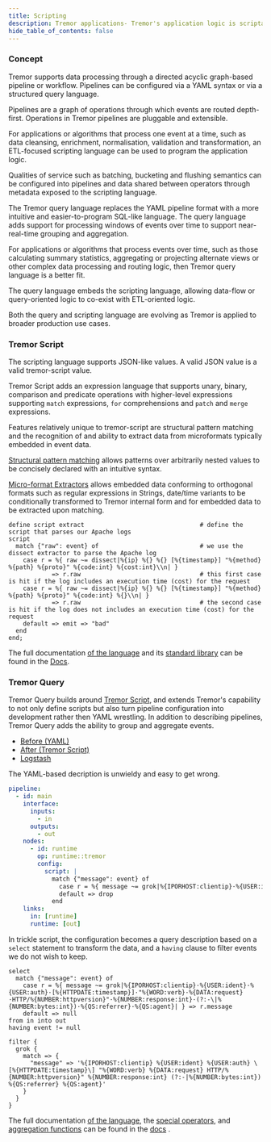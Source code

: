 ```yaml
---
title: Scripting
description: Tremor applications- Tremor's application logic is scriptable.
hide_table_of_contents: false
---
```


### Concept

Tremor supports data processing through a directed acyclic graph-based pipeline or workflow. Pipelines can be configured via a YAML syntax or via a structured query language.

Pipelines are a graph of operations through which events are routed depth-first.
Operations in Tremor pipelines are pluggable and extensible.

For applications or algorithms that process one event at a time, such as data cleansing, enrichment, normalisation, validation and transformation, an ETL-focused scripting language can be used to program the application logic.

Qualities of service such as batching, bucketing and flushing semantics can be configured into pipelines and data shared between operators through metadata exposed to the scripting language.

The Tremor query language replaces the YAML pipeline format with a more intuitive and easier-to-program SQL-like language. The query language adds support for processing windows of events over time to support near-real-time grouping and aggregation.

For applications or algorithms that process events over time, such as those calculating summary statistics, aggregating or projecting alternate views or other complex data processing and routing logic, then Tremor query language is a better fit.

The query language embeds the scripting language, allowing data-flow or query-oriented logic to co-exist with ETL-oriented logic.

Both the query and scripting language are evolving as Tremor is applied to broader production use cases.

### Tremor Script

The scripting language supports JSON-like values. A valid JSON value is a valid tremor-script value.

Tremor Script adds an expression language that supports unary, binary, comparison and predicate operations with higher-level expressions supporting `match` expressions, `for` comprehensions and `patch` and `merge` expressions.

Features relatively unique to tremor-script are structural pattern matching and the recognition of and ability to extract data from microformats typically embedded in event data.

[Structural pattern matching](/docs/tremor-script/#match) allows patterns over arbitrarily nested values to be concisely declared with an intuitive syntax.

[Micro-format Extractors](/docs/tremor-script/#extractors) allows embedded data conforming to orthogonal formats such as regular expressions in Strings, date/time variants to be conditionally transformed to Tremor internal form and for embedded data to be extracted upon matching.

```tremor
define script extract                                # define the script that parses our Apache logs
script
  match {"raw": event} of                            # we use the dissect extractor to parse the Apache log
    case r = %{ raw ~= dissect|%{ip} %{} %{} [%{timestamp}] "%{method} %{path} %{proto}" %{code:int} %{cost:int}\\n| }
            => r.raw                                 # this first case is hit if the log includes an execution time (cost) for the request
    case r = %{ raw ~= dissect|%{ip} %{} %{} [%{timestamp}] "%{method} %{path} %{proto}" %{code:int} %{}\\n| }
            => r.raw                                 # the second case is hit if the log does not includes an execution time (cost) for the request
    default => emit => "bad"
  end
end;
```

The full documentation [of the language](/docs/tremor-script) and its [standard library](/docs/tremor-script/functions) can be found in the [Docs](/docs).

### Tremor Query

Tremor Query builds around [Tremor Script](#h-script), and extends Tremor's capability to not only define scripts but also turn pipeline configuration into development rather then YAML wrestling. In addition to describing pipelines, Tremor Query adds the ability to group and aggregate events.

<nav class="tabs" data-component="tabs">
  <ul>
    <li class="active">
      <a href="#before">Before (YAML)</a>
    </li>
    <li>
      <a href="#after">After (Tremor Script)</a>
    </li>
    <li>
      <a href="#logstash">Logstash</a>
    </li>
  </ul>
</nav>

<div id="before">

The YAML-based decription is unwieldy and easy to get wrong.

```yaml
pipeline:
  - id: main
    interface:
      inputs:
        - in
      outputs:
        - out
    nodes:
      - id: runtime
        op: runtime::tremor
        config:
          script: |
            match {"message": event} of
              case r = %{ message ~= grok|%{IPORHOST:clientip}·%{USER:ident}·%{USER:auth}·[%{HTTPDATE:timestamp}]·"%{WORD:verb}·%{DATA:request}·HTTP/%{NUMBER:httpversion}"·%{NUMBER:response:int}·(?:-\|%{NUMBER:bytes:int})·%{QS:referrer}·%{QS:agent}| } => r.message
              default => drop
            end
    links:
      in: [runtime]
      runtime: [out]
```

</div>

<div id="after">

In trickle script, the configuration becomes a query description based on a `select` statement to transform the data, and a `having` clause to filter events we do not wish to keep.

```trickle
select
  match {"message": event} of
    case r = %{ message ~= grok|%{IPORHOST:clientip}·%{USER:ident}·%{USER:auth}·[%{HTTPDATE:timestamp}]·"%{WORD:verb}·%{DATA:request}·HTTP/%{NUMBER:httpversion}"·%{NUMBER:response:int}·(?:-\|%{NUMBER:bytes:int})·%{QS:referrer}·%{QS:agent}| } => r.message
    default => null
from in into out
having event != null
```

</div>

<div id="logstash">

```logstash
filter {
  grok {
    match => {
      "message" => '%{IPORHOST:clientip} %{USER:ident} %{USER:auth} \[%{HTTPDATE:timestamp}\] "%{WORD:verb} %{DATA:request} HTTP/%{NUMBER:httpversion}" %{NUMBER:response:int} (?:-|%{NUMBER:bytes:int}) %{QS:referrer} %{QS:agent}'
    }
  }
}
```

</div>

The full documentation [of the language](/docs/tremor-query), the [special operators](/docs/artefacts/operators), and [aggregation functions](/docs/tremor-query/functions) can be found in the [docs](/docs) .
